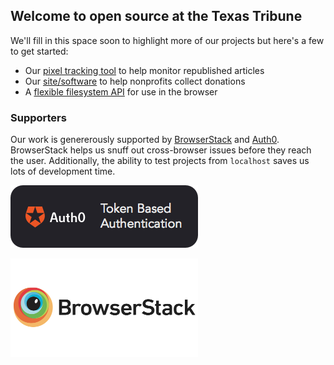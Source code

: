 ## Welcome to open source at the Texas Tribune

We'll fill in this space soon to highlight more of our projects but here's a few to get started:

- Our [pixel tracking tool](https://github.com/texastribune/dot) to help monitor republished articles
- Our [site/software](https://github.com/texastribune/donations) to help nonprofits collect donations
- A [flexible filesystem API](https://github.com/texastribune/donations) for use in the browser

### Supporters

Our work is genererously supported by [BrowserStack](https://www.browserstack.com) and [Auth0](https://auth0.com). BrowserStack helps us snuff out cross-browser issues before they reach the user. Additionally, the ability to test projects from `localhost` saves us lots of development time.

<a href="https://www.auth0.com"><img src="a0-badge-dark.png" width="300"></a>

<a href="https://www.browserstack.com"><img src="browserstack-logo-600x315.png" width="300"></a>

<!--
 [![Auth0 logo](a0-badge-dark.png?s=200)](https://www.auth0.com)
-->
<!--
 [![BrowserStack logo](browserstack-logo-600x315.png?s=200)](https:/www.browserstack.com)
-->
